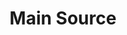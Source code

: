 ---
title: "Main Source"
summary: "Joint American/Canadian hip-hop group, originally composed of DJ/producer brothers , from Toronto, Canada, and Queens rapper/producer , who later left and was replaced by another MC, , ."
image: "main-source.jpg"
---